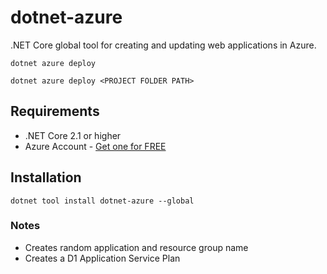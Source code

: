 # dotnet-azure

.NET Core global tool for creating and updating web applications in Azure.

`dotnet azure deploy`

`dotnet azure deploy <PROJECT FOLDER PATH>`

## Requirements

* .NET Core 2.1 or higher
* Azure Account - [Get one for FREE](https://aka.ms/dotnet-azure)

## Installation

```console
dotnet tool install dotnet-azure --global
```

### Notes

* Creates random application and resource group name
* Creates a D1 Application Service Plan